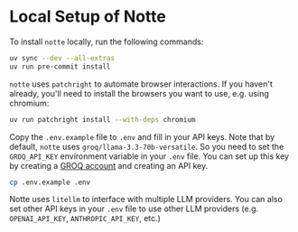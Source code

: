 # Local Setup of Notte

To install `notte` locally, run the following commands:
```sh
uv sync --dev --all-extras
uv run pre-commit install
```

`notte` uses `patchright` to automate browser interactions. If you haven't already, you'll need to install the browsers you want to use, e.g. using chromium:

```sh
uv run patchright install --with-deps chromium
```

Copy the `.env.example` file to `.env` and fill in your API keys. Note that by default, `notte` uses `groq/llama-3.3-70b-versatile`. So you need to set the `GROQ_API_KEY` environment variable in your `.env` file. You can set up this key by creating a [GROQ account](https://groq.com/docs/api-reference/introduction) and creating an API key.

```sh
cp .env.example .env
```

Notte uses `litellm` to interface with multiple LLM providers. You can also set other API keys in your `.env` file to use other LLM providers (e.g. `OPENAI_API_KEY`, `ANTHROPIC_API_KEY`, etc.)
